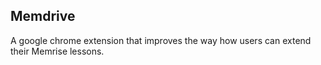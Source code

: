 ## Memdrive
A google chrome extension that improves the way how users can extend their Memrise lessons.